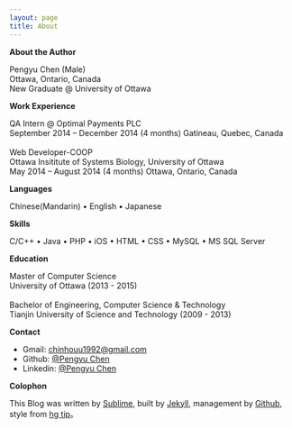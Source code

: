 ```yaml
---
layout: page
title: About
---
```


**About the Author**

Pengyu Chen (Male) <br />
Ottawa, Ontario, Canada <br />
New Graduate @ University of Ottawa 


**Work Experience**

QA Intern @ Optimal Payments PLC <br />
September 2014 – December 2014 (4 months) Gatineau, Quebec, Canada <br />
<br />
Web Developer-COOP <br />
Ottawa Insititute of Systems Biology, University of Ottawa <br />
May 2014 – August 2014 (4 months) Ottawa, Ontario, Canada


**Languages**

Chinese(Mandarin) • English • Japanese 


**Skills**

C/C++ • Java • PHP • iOS • HTML • CSS • MySQL • MS SQL Server 


**Education**

Master of Computer Science <br />
University of Ottawa (2013 - 2015)<br />
<br />
Bachelor of Engineering, Computer Science & Technology <br />
Tianjin University of Science and Technology (2009 - 2013)


**Contact**

+ Gmail:     [chinhouu1992@gmail.com][m]
+ Github:    [@Pengyu Chen][g]
+ Linkedin:  [@Pengyu Chen][l]

**Colophon**

This Blog was written by [Sublime][s], built by [Jekyll][j], management by [Github][gh], style from [hg tip][h]。

[m]: mailto:chinhouu1992@gmail.com
[g]: https://github.com/Shongsu
[l]: https://ca.linkedin.com/pub/pengyu-chen/86/538/852
[s]: http://www.sublimetext.com/
[j]: http://jekyllrb.com
[gh]: https://github.com/
[h]: http://hgtip.com/
